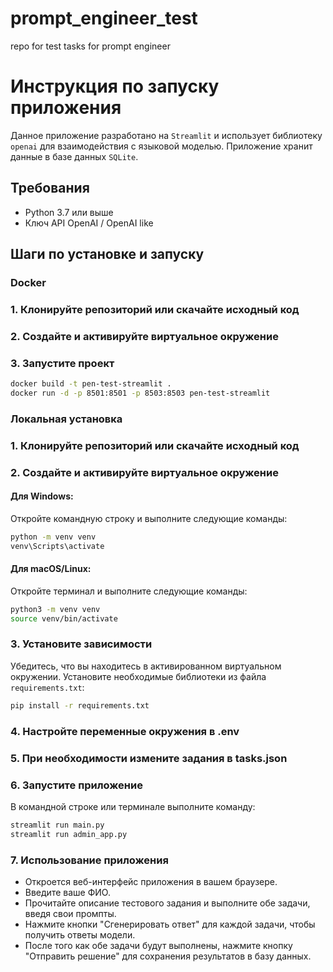 # prompt_engineer_test
repo for test tasks for prompt engineer

# Инструкция по запуску приложения

Данное приложение разработано на `Streamlit` и использует библиотеку `openai` для взаимодействия с языковой моделью. Приложение хранит данные в базе данных `SQLite`.

## Требования

- Python 3.7 или выше
- Ключ API OpenAI / OpenAI like

## Шаги по установке и запуску

### Docker

### 1. Клонируйте репозиторий или скачайте исходный код

### 2. Создайте и активируйте виртуальное окружение

### 3. Запустите проект

```bash
docker build -t pen-test-streamlit .
docker run -d -p 8501:8501 -p 8503:8503 pen-test-streamlit
```

### Локальная установка

### 1. Клонируйте репозиторий или скачайте исходный код

### 2. Создайте и активируйте виртуальное окружение

#### Для Windows:

Откройте командную строку и выполните следующие команды:

```bash
python -m venv venv
venv\Scripts\activate
```

#### Для macOS/Linux:

Откройте терминал и выполните следующие команды:

```bash
python3 -m venv venv
source venv/bin/activate
```

### 3. Установите зависимости

Убедитесь, что вы находитесь в активированном виртуальном окружении. Установите необходимые библиотеки из файла `requirements.txt`:

```bash
pip install -r requirements.txt
```

### 4. Настройте переменные окружения в .env

### 5. При необходимости измените задания в tasks.json

### 6. Запустите приложение

В командной строке или терминале выполните команду:

```bash
streamlit run main.py
streamlit run admin_app.py
```

### 7. Использование приложения

- Откроется веб-интерфейс приложения в вашем браузере.
- Введите ваше ФИО.
- Прочитайте описание тестового задания и выполните обе задачи, введя свои промпты.
- Нажмите кнопки "Сгенерировать ответ" для каждой задачи, чтобы получить ответы модели.
- После того как обе задачи будут выполнены, нажмите кнопку "Отправить решение" для сохранения результатов в базу данных.
